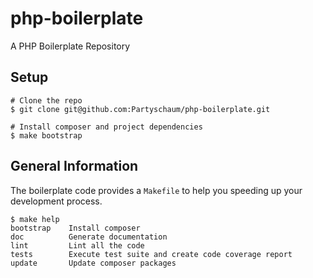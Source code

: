 # php-boilerplate

A PHP Boilerplate Repository

## Setup

```
# Clone the repo
$ git clone git@github.com:Partyschaum/php-boilerplate.git

# Install composer and project dependencies
$ make bootstrap
```

## General Information

The boilerplate code provides a `Makefile` to help you speeding up your development process.

```
$ make help
bootstrap    Install composer
doc          Generate documentation
lint         Lint all the code
tests        Execute test suite and create code coverage report
update       Update composer packages
```
